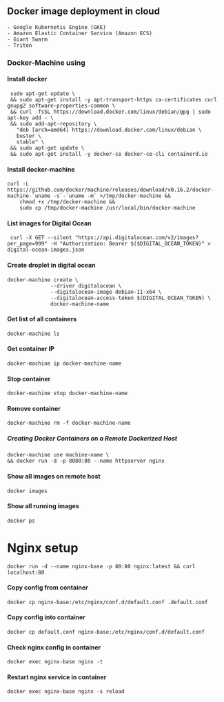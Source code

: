 ## Docker image deployment in cloud
```text
- Google Kubernetis Engine (GKE)
- Amazon Elastic Container Service (Amazon ECS)
- Giant Swarm
- Triton
```

### Docker-Machine using

#### Install docker
```shell
 sudo apt-get update \ 
 && sudo apt-get install -y apt-transport-https ca-certificates curl gnupg2 software-properties-common \
 && curl -fsSL https://download.docker.com/linux/debian/gpg | sudo apt-key add - \
 && sudo add-apt-repository \
   "deb [arch=amd64] https://download.docker.com/linux/debian \
   buster \
   stable" \
 && sudo apt-get update \
 && sudo apt-get install -y docker-ce docker-ce-cli containerd.io
```


#### Install docker-machine
```shell
curl -L https://github.com/docker/machine/releases/download/v0.16.2/docker-machine-`uname -s`-`uname -m` >/tmp/docker-machine &&
    chmod +x /tmp/docker-machine &&
    sudo cp /tmp/docker-machine /usr/local/bin/docker-machine
 ```

#### List images for Digital Ocean
```shell
 curl -X GET --silent "https://api.digitalocean.com/v2/images?per_page=999" -H "Authorization: Bearer $($DIGITAL_OCEAN_TOKEN)" > digital-ocean-images.json
```
#### Create droplet in digital ocean
```shell
docker-machine create \
              --driver digitalocean \
              --digitalocean-image debian-11-x64 \
              --digitalocean-access-token $(DIGITAL_OCEAN_TOKEN) \
              docker-machine-name
```

#### Get list of all containers
```shell
docker-machine ls
```

#### Get container IP
```shell
docker-machine ip docker-machine-name
```

#### Stop container
```shell
docker-machine stop docker-machine-name
```

#### Remove container
```shell
docker-machine rm -f docker-machine-name
```

##### Creating Docker Containers on a Remote Dockerized Host
```shell
docker-machine use machine-name \ 
&& docker run -d -p 8080:80 --name httpserver nginx
```

#### Show all images on remote host
```shell
docker images
```

#### Show all running images
```shell
docker ps
```

# Nginx setup
```shell
docker run -d --name nginx-base -p 80:80 nginx:latest && curl localhost:80
```

#### Copy config from container
```shell
docker cp nginx-base:/etc/nginx/conf.d/default.conf .default.conf
```

#### Copy config into container
```shell
docker cp default.conf nginx-base:/etc/nginx/conf.d/default.conf
```

#### Check nginx config in container
```shell
docker exec nginx-base nginx -t
```

#### Restart nginx service in container
```shell
docker exec nginx-base nginx -s reload
```